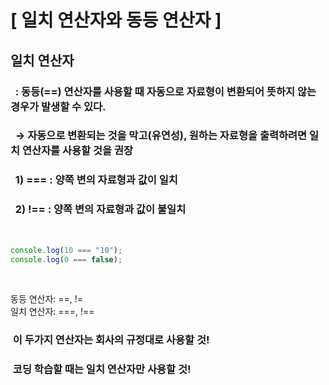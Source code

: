 # [ 일치 연산자와 동등 연산자 ]

## 일치 연산자

### &nbsp; : 동등(==) 연산자를 사용할 때 자동으로 자료형이 변환되어 뜻하지 않는 경우가 발생할 수 있다.

### &nbsp; → 자동으로 변환되는 것을 막고(유연성), 원하는 자료형을 출력하려면 일치 연산자를 사용할 것을 권장

### &nbsp; 1\) === : 양쪽 변의 자료형과 값이 일치

### &nbsp; 2\) !== : 양쪽 변의 자료형과 값이 불일치

<br />
  
```javascript
console.log(10 === "10");  
console.log(0 === false);
```  
<br />

동등 연산자: ==, !=  
일치 연산자: ===, !==

### &nbsp;이 두가지 연산자는 회사의 규정대로 사용할 것!

### &nbsp;코딩 학습할 때는 일치 연산자만 사용할 것!
